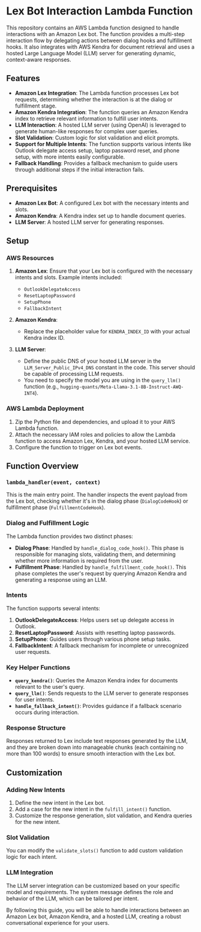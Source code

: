 # Lex Bot Interaction Lambda Function

This repository contains an AWS Lambda function designed to handle interactions with an Amazon Lex bot. The function provides a multi-step interaction flow by delegating actions between dialog hooks and fulfillment hooks. It also integrates with AWS Kendra for document retrieval and uses a hosted Large Language Model (LLM) server for generating dynamic, context-aware responses.

## Features

- **Amazon Lex Integration**: The Lambda function processes Lex bot requests, determining whether the interaction is at the dialog or fulfillment stage.
- **Amazon Kendra Integration**: The function queries an Amazon Kendra index to retrieve relevant information to fulfill user intents.
- **LLM Interaction**: A hosted LLM server (using OpenAI) is leveraged to generate human-like responses for complex user queries.
- **Slot Validation**: Custom logic for slot validation and elicit prompts.
- **Support for Multiple Intents**: The function supports various intents like Outlook delegate access setup, laptop password reset, and phone setup, with more intents easily configurable.
- **Fallback Handling**: Provides a fallback mechanism to guide users through additional steps if the initial interaction fails.

## Prerequisites

- **Amazon Lex Bot**: A configured Lex bot with the necessary intents and slots.
- **Amazon Kendra**: A Kendra index set up to handle document queries.
- **LLM Server**: A hosted LLM server for generating responses.

## Setup

### AWS Resources

1. **Amazon Lex**: Ensure that your Lex bot is configured with the necessary intents and slots. Example intents included:
   - `OutlookDelegateAccess`
   - `ResetLaptopPassword`
   - `SetupPhone`
   - `FallbackIntent`

2. **Amazon Kendra**: 
   - Replace the placeholder value for `KENDRA_INDEX_ID` with your actual Kendra index ID.

3. **LLM Server**: 
   - Define the public DNS of your hosted LLM server in the `LLM_Server_Public_IPv4_DNS` constant in the code. This server should be capable of processing LLM requests.
   - You need to specify the model you are using in the `query_llm()` function (e.g., `hugging-quants/Meta-Llama-3.1-8B-Instruct-AWQ-INT4`).

### AWS Lambda Deployment

1. Zip the Python file and dependencies, and upload it to your AWS Lambda function.
2. Attach the necessary IAM roles and policies to allow the Lambda function to access Amazon Lex, Kendra, and your hosted LLM service.
3. Configure the function to trigger on Lex bot events.

## Function Overview

### `lambda_handler(event, context)`
This is the main entry point. The handler inspects the event payload from the Lex bot, checking whether it's in the dialog phase (`DialogCodeHook`) or fulfillment phase (`FulfillmentCodeHook`).

### Dialog and Fulfillment Logic
The Lambda function provides two distinct phases:

- **Dialog Phase**: Handled by `handle_dialog_code_hook()`. This phase is responsible for managing slots, validating them, and determining whether more information is required from the user.
- **Fulfillment Phase**: Handled by `handle_fulfillment_code_hook()`. This phase completes the user's request by querying Amazon Kendra and generating a response using an LLM.

### Intents
The function supports several intents:

1. **OutlookDelegateAccess**: Helps users set up delegate access in Outlook.
2. **ResetLaptopPassword**: Assists with resetting laptop passwords.
3. **SetupPhone**: Guides users through various phone setup tasks.
4. **FallbackIntent**: A fallback mechanism for incomplete or unrecognized user requests.

### Key Helper Functions

- **`query_kendra()`**: Queries the Amazon Kendra index for documents relevant to the user's query.
- **`query_llm()`**: Sends requests to the LLM server to generate responses for user intents.
- **`handle_fallback_intent()`**: Provides guidance if a fallback scenario occurs during interaction.

### Response Structure
Responses returned to Lex include text responses generated by the LLM, and they are broken down into manageable chunks (each containing no more than 100 words) to ensure smooth interaction with the Lex bot.

## Customization

### Adding New Intents
1. Define the new intent in the Lex bot.
2. Add a case for the new intent in the `fulfill_intent()` function.
3. Customize the response generation, slot validation, and Kendra queries for the new intent.

### Slot Validation
You can modify the `validate_slots()` function to add custom validation logic for each intent.

### LLM Integration
The LLM server integration can be customized based on your specific model and requirements. The system message defines the role and behavior of the LLM, which can be tailored per intent.


By following this guide, you will be able to handle interactions between an Amazon Lex bot, Amazon Kendra, and a hosted LLM, creating a robust conversational experience for your users.

